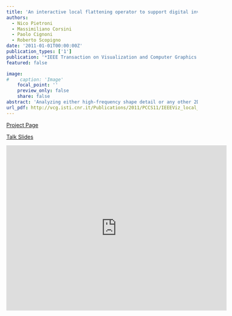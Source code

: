 ```yaml
---
title: 'An interactive local flattening operator to support digital investigations on artwork surfaces'
authors:
  - Nico Pietroni
  - Massimiliano Corsini
  - Paolo Cignoni
  - Roberto Scopigno
date: '2011-01-01T00:00:00Z'
publication_types: ['1']
publication: '*IEEE Transaction on Visualization and Computer Graphics (Proceedings of Visualization 2011)*'
featured: false

image:
#    caption: 'Image'
    focal_point: ''
    preview_only: false
    share: false
abstract: 'Analyzing either high-frequency shape detail or any other 2D fields (scalar or vector) embedded over a 3D geometry is a complex task, since detaching the detail from the overall shape can be tricky. An alternative approach is to move to the 2D space, resolving shape reasoning to easier image processing techniques. In this paper we propose a novel framework for the analysis of 2D information distributed over 3D geometry, based on a locally smooth parametrization technique that allows us to treat local 3D data in terms of image content.     Project Page        Talk Slides'
url_pdf: http://vcg.isti.cnr.it/Publications/2011/PCCS11/IEEEViz_local_flattening_final_v2.pdf
---
```

[ Project Page ](http://vcg.isti.cnr.it/~pietroni/local_flattening/ProjectWeb/flattening.html)

[ Talk Slides ](http://vcg.isti.cnr.it/Publicstions/2011/PCCS11/LocalFlat.pptx)

<iframe width="580" height="435" src="http://www.youtube.com/embed/uDDKSqcsePI" frameborder="0" frameborder="0" allowfullscreen>

